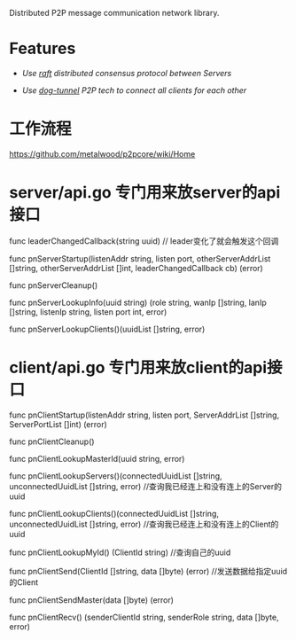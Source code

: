 Distributed P2P message communication network library.

# Features

* *Use [raft](https://github.com/hashicorp/raft) distributed consensus protocol between Servers*

* *Use [dog-tunnel](https://github.com/vzex/dog-tunnel) P2P tech to connect all clients for each other*

# 工作流程

https://github.com/metalwood/p2pcore/wiki/Home



# server/api.go 专门用来放server的api接口

func leaderChangedCallback(string uuid) // leader变化了就会触发这个回调


func pnServerStartup(listenAddr string, listen port, otherServerAddrList []string, otherServerAddrList []int, leaderChangedCallback cb) (error)

func pnServerCleanup()

func pnServerLookupInfo(uuid string) (role string, wanIp []string, lanIp []string, listenIp string, listen port int, error)

func pnServerLookupClients()(uuidList []string, error)



# client/api.go 专门用来放client的api接口

func pnClientStartup(listenAddr string, listen port, ServerAddrList []string, ServerPortList []int) (error)

func pnClientCleanup()

func pnClientLookupMasterId(uuid string, error)

func pnClientLookupServers()(connectedUuidList []string, unconnectedUuidList []string, error) //查询我已经连上和没有连上的Server的uuid

func pnClientLookupClients()(connectedUuidList []string, unconnectedUuidList []string, error) //查询我已经连上和没有连上的Client的uuid

func pnClientLookupMyId() (ClientId string) //查询自己的uuid

func pnClientSend(ClientId []string, data []byte) (error) //发送数据给指定uuid的Client

func pnClientSendMaster(data []byte) (error)

func pnClientRecv() (senderClientId string, senderRole string, data []byte, error)
